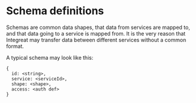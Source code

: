 # Schema definitions

Schemas are common data shapes, that data from services are mapped to, and that data going to a service is mapped from. It is the very reason that Integreat may transfer data between different services without a common format.

A typical schema may look like this:

```text
{
  id: <string>,
  service: <serviceId>,
  shape: <shape>,
  access: <auth def>
}
```

